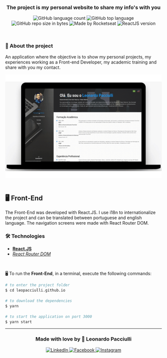 <h3 align="center">
  The project is my personal website to share my info's with you
</h3>

<p align="center">
  <img alt="GitHub language count" src="https://img.shields.io/github/languages/count/leopacciulli/leopacciulli.github.io?color=yellow">
  
  <img alt="GitHub top language" src="https://img.shields.io/github/languages/top/leopacciulli/leopacciulli.github.io?color=yellow">

  <img alt="GitHub repo size in bytes" src="https://img.shields.io/github/repo-size/leopacciulli/leopacciulli.github.io?color=yellow">
  
  <img alt="Made by Rocketseat" src="https://img.shields.io/github/license/leopacciulli/leopacciulli.github.io">

  <img alt="ReactJS version" src="https://img.shields.io/badge/React.JS-v16.13.1-60dafb?style=flat&logoColor=60dafb&logo=react">
</p>

<br>

### 📝 About the project
An application where the objective is to show my personal projects, my experiences working as a Front-end Developer, my academic training and share with you my contact.

<div align="center">
  <img src="./src/assets/portfolio.gif" width="550px" />
</div>

<br>

## 🖥 Front-End
The Front-End was developed with React.JS. I use i18n to internationalize the project and can be translated between portuguese and english language. The navigation screens were made with React Router DOM.

### 🛠 Technologies
- **[React.JS](https://reactjs.org/)**
- *[React Router DOM](https://reacttraining.com/react-router/web/guides/quick-start)*

<br>

🖥 To run the **Front-End**, in a terminal, execute the following commands:

````zsh
# to enter the project folder
$ cd leopacciulli.github.io

# to download the dependencies
$ yarn

# to start the application on port 3000
$ yarn start
````

---

<h3 align="center">
  Made with love by 💙 Leonardo Pacciulli
</h3>

<p align="center">
  <a href="https://www.linkedin.com/in/leonardo-pacciulli">
    <img alt="LinkedIn" src="https://img.shields.io/badge/LinkedIn-/in/leonardopacciulli-0e76a8?style=flat&logoColor=white&logo=linkedin">
  </a>
  <a href="https://www.facebook.com/paculli">
    <img alt="Facebook" src="https://img.shields.io/badge/Facebook-/LeonardoPacciulli-1778F2?style=flat&logoColor=white&logo=facebook">
  </a>
  <a href="https://www.instagram.com/leopacciulli/">
    <img alt="Instagram" src="https://img.shields.io/badge/Instagram-@leopacciulli-833AB4?style=flat&logoColor=white&logo=instagram">
  </a>
</p>